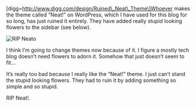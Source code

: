 \[digg=http://www.digg.com/design/Ruined\_Neat\_Theme\]Whoever makes the theme called “Neat!” on WordPress, which I have used for this blog for so long, has just ruined it entirely. They have added really stupid looking flowers to the sidebar (see below).

![RIP Neato](https://i0.wp.com/thoughts.alexseifert.com/wp-content/uploads/2007/11/rip-neato.png)

I think I’m going to change themes now because of it. I figure a mostly tech blog doesn’t need flowers to adorn it. Somehow that just doesn’t seem to fit…

It’s really too bad because I really like the “Neat!” theme. I just can’t stand the stupid looking flowers. They had to ruin it by adding something so simple and so stupid.

RIP Neat!.